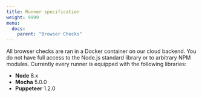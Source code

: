 ```yaml
---
title: Runner specification
weight: 9999
menu:
  docs:
    parent: "Browser Checks"
---
```



All browser checks are ran in a Docker container on our cloud backend. You do not have full access to the Node.js
standard library or to arbitrary NPM modules. Currently every runner is equipped with the following libraries:

- **Node** 8.x
- **Mocha** 5.0.0
- **Puppeteer** 1.2.0

